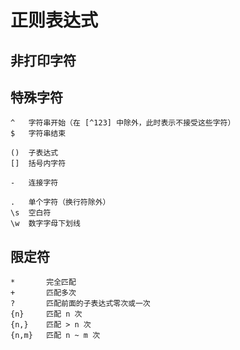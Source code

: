 # 正则表达式

## 非打印字符



## 特殊字符

```
^   字符串开始（在 [^123] 中除外，此时表示不接受这些字符）
$   字符串结束

()  子表达式
[]  括号内字符

-   连接字符

.   单个字符（换行符除外）
\s  空白符
\w  数字字母下划线
```

## 限定符

```
*       完全匹配
+       匹配多次
?       匹配前面的子表达式零次或一次
{n}     匹配 n 次
{n,}    匹配 > n 次
{n,m}   匹配 n ~ m 次
```